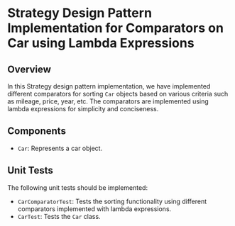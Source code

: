 # Strategy Design Pattern Implementation for Comparators on Car using Lambda Expressions

## Overview

In this Strategy design pattern implementation, we have implemented different comparators for sorting `Car` objects based on various criteria such as mileage, price, year, etc. The comparators are implemented using lambda expressions for simplicity and conciseness.

## Components

- `Car`: Represents a car object.

## Unit Tests

The following unit tests should be implemented:

- `CarComparatorTest`: Tests the sorting functionality using different comparators implemented with lambda expressions.
- `CarTest`: Tests the `Car` class.

